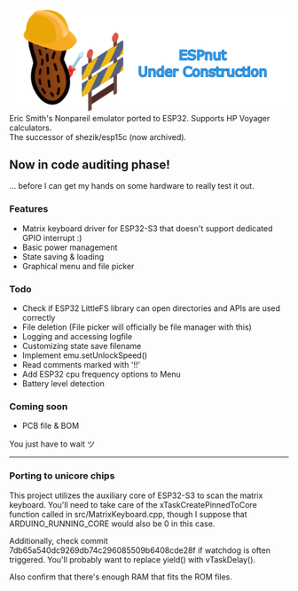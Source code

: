 [![](markdownAssets/banner.png)](https://github.com/shezik/espnut)  
Eric Smith's Nonpareil emulator ported to ESP32. Supports HP Voyager calculators.  
The successor of shezik/esp15c (now archived).

## Now in code auditing phase!
... before I can get my hands on some hardware to really test it out.

### Features
- Matrix keyboard driver for ESP32-S3 that doesn't support dedicated GPIO interrupt :)
- Basic power management
- State saving & loading
- Graphical menu and file picker

### Todo
- Check if ESP32 LittleFS library can open directories and APIs are used correctly
- File deletion (File picker will officially be file manager with this)
- Logging and accessing logfile
- Customizing state save filename
- Implement emu.setUnlockSpeed()
- Read comments marked with '!!'
- Add ESP32 cpu frequency options to Menu
- Battery level detection

### Coming soon
- PCB file & BOM

You just have to wait ツ  

----------------

### Porting to unicore chips
This project utilizes the auxiliary core of ESP32-S3 to scan the matrix keyboard. You'll need to take care of the xTaskCreatePinnedToCore function called in src/MatrixKeyboard.cpp, though I suppose that ARDUINO_RUNNING_CORE would also be 0 in this case.

Additionally, check commit 7db65a540dc9269db74c296085509b6408cde28f if watchdog is often triggered. You'll probably want to replace yield() with vTaskDelay().

Also confirm that there's enough RAM that fits the ROM files.
